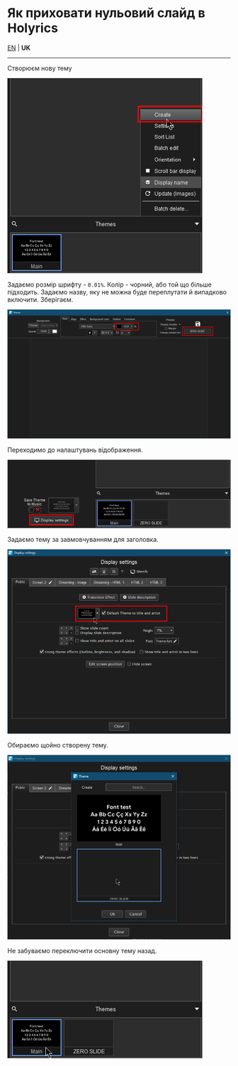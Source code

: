# Як приховати нульовий слайд в Holyrics

[EN](README.md) | **UK**

---

Створюєм нову тему

![](images/1_create_theme.png)

Задаємо розмір шрифту - `0.01%`. Колір - чорний, або той що більше підходить. Задаємо назву, яку не можна буде переплутати й випадково включити. Зберігаєм.

![](images/2_set_font_size.png)

Переходимо до налаштувань відображення.

![](images/3_go_to_display_settings.png)

Задаємо тему за завмовчуванням для заголовка.

![](images/4_set_default_for_title_and_artist.png)

Обираємо щойно створену тему.

![](images/5_select_empty_theme.png)

Не забуваємо переключити основну тему назад.

![](images/6_dont_forget_to_set_main_theme_back.png)

